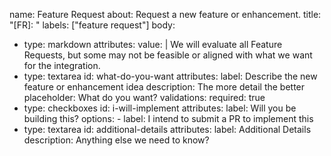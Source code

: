 name: Feature Request
about: Request a new feature or enhancement.
title: "[FR]: "
labels: ["feature request"]
body:
  - type: markdown
    attributes:
      value: |
        We will evaluate all Feature Requests, but some may not be feasible or aligned with what we want for the integration.
  - type: textarea
    id: what-do-you-want
    attributes:
      label: Describe the new feature or enhancement idea
      description: The more detail the better
      placeholder: What do you want?
    validations:
      required: true
  - type: checkboxes
    id: i-will-implement
    attributes:
      label: Will you be building this?
      options:
        - label: I intend to submit a PR to implement this
  - type: textarea
    id: additional-details
    attributes:
      label: Additional Details
      description: Anything else we need to know?

